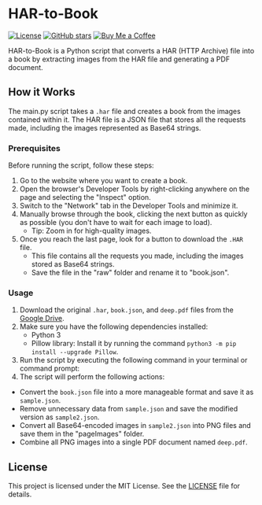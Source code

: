 # HAR-to-Book

[![License](https://img.shields.io/badge/license-MIT-blue.svg)](LICENSE)
[![GitHub stars](https://img.shields.io/github/stars/makhele/HAR-to-book?style=social)](https://github.com/makhele/HAR-to-book/stargazers)
[![Buy Me a Coffee](https://img.shields.io/badge/buy%20me%20a%20coffee-donate-orange.svg)](https://www.buymeacoffee.com/makhelesabata)

HAR-to-Book is a Python script that converts a HAR (HTTP Archive) file into a book by extracting images from the HAR file and generating a PDF document.

## How it Works

The main.py script takes a `.har` file and creates a book from the images contained within it. The HAR file is a JSON file that stores all the requests made, including the images represented as Base64 strings.

### Prerequisites

Before running the script, follow these steps:

1. Go to the website where you want to create a book.
2. Open the browser's Developer Tools by right-clicking anywhere on the page and selecting the "Inspect" option.
3. Switch to the "Network" tab in the Developer Tools and minimize it.
4. Manually browse through the book, clicking the next button as quickly as possible (you don't have to wait for each image to load).
   - Tip: Zoom in for high-quality images.
5. Once you reach the last page, look for a button to download the `.HAR` file.
   - This file contains all the requests you made, including the images stored as Base64 strings.
   - Save the file in the "raw" folder and rename it to "book.json".

### Usage

1. Download the original `.har`, `book.json`, and `deep.pdf` files from the [Google Drive](https://drive.google.com/drive/folders/1b3CN_dxi0plYUyc0ZpQPtmEgsR8Xz-O0?usp=share_link).
2. Make sure you have the following dependencies installed:
   - Python 3
   - Pillow library: Install it by running the command `python3 -m pip install --upgrade Pillow`.
3. Run the script by executing the following command in your terminal or command prompt:
4. The script will perform the following actions:
- Convert the `book.json` file into a more manageable format and save it as `sample.json`.
- Remove unnecessary data from `sample.json` and save the modified version as `sample2.json`.
- Convert all Base64-encoded images in `sample2.json` into PNG files and save them in the "pageImages" folder.
- Combine all PNG images into a single PDF document named `deep.pdf`.

## License

This project is licensed under the MIT License. See the [LICENSE](LICENSE) file for details.

